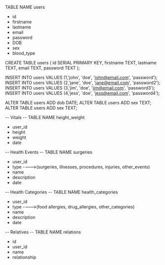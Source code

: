 TABLE NAME users
- id
- firstname
- lastname
- email
- password
- DOB
- sex
- blood_type

CREATE TABLE users (
  id SERIAL PRIMARY KEY,
  firstname TEXT,
  lastname TEXT,
  email TEXT,
  password TEXT
  );

  INSERT INTO users VALUES (1,'john', 'doe', 'john@email.com', 'password');
  INSERT INTO users VALUES (2,'jane', 'doe', 'jane@email.com', 'password2');
  INSERT INTO users VALUES (3,'jim', 'doe', 'jim@email.com', 'password3');
  INSERT INTO users VALUES (4,'jess', 'doe', 'jess@email.com', 'password4');

  ALTER TABLE users ADD dob DATE;
  ALTER TABLE users ADD sex TEXT;
  ALTER TABLE users ADD sex TEXT;



-- Vitals --
TABLE NAME height_weight
- user_id
- height
- weight
- date

-- Health Events --
TABLE NAME surgeries
- user_id
- type ---->(surgeries, illnesses, procedures, injuries, other_events)
- name
- description
- date


-- Health Categories --
TABLE NAME health_categories
- user_id
- type ---->(food allergies, drug_allergies, other_categories)
- name
- description
- date

-- Relatives --
TABLE NAME relations
- id
- user_id
- name
- relationship
